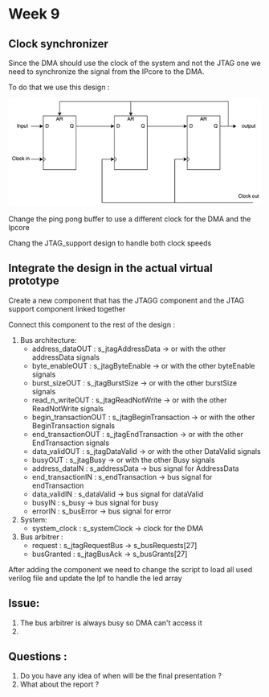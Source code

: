 # Week 9


## Clock synchronizer 

Since the DMA should use the clock of the system and not the JTAG one we need to synchronize the signal from the IPcore to the DMA.

To do that we use this design :

![Clock synchronizer](image/clock_synchronizer.drawio.png)


Change the ping pong buffer to use a different clock for the DMA and the Ipcore

Chang the JTAG_support design to handle both clock speeds


## Integrate the design in the actual virtual prototype 

Create a new component that has the JTAGG component and the JTAG support component linked together

Connect this component to the rest of the design : 

1. Bus architecture:
    - address_dataOUT : s_jtagAddressData -> or with the other addressData signals
    - byte_enableOUT : s_jtagByteEnable -> or with the other byteEnable signals
    - burst_sizeOUT : s_jtagBurstSize -> or with the other burstSize signals
    - read_n_writeOUT : s_jtagReadNotWrite -> or with the other ReadNotWrite signals
    - begin_transactionOUT : s_jtagBeginTransaction -> or with the other BeginTransaction signals
    - end_transactionOUT : s_jtagEndTransaction -> or with the other EndTransaction signals
    - data_validOUT : s_jtagDataValid -> or with the other DataValid signals
    - busyOUT : s_jtagBusy -> or with the other Busy signals
    - address_dataIN : s_addressData -> bus signal for AddressData
    - end_transactionIN : s_endTransaction -> bus signal for endTransaction
    - data_validIN : s_dataValid -> bus signal for dataValid
    - busyIN : s_busy -> bus signal for busy
    - errorIN : s_busError -> bus signal for error
2. System:
    - system_clock : s_systemClock -> clock for the DMA
3. Bus arbitrer :
   - request : s_jtagRequestBus -> s_busRequests\[27\]
   - busGranted : s_jtagBusAck -> s_busGrants\[27\]


After adding the component we need to change the script to load all used verilog file and update the lpf to handle the led array


## Issue:

1. The bus arbitrer is always busy so DMA can't access it 
2.
## Questions :

1. Do you have any idea of when will be the final presentation ?
2. What about the report ?